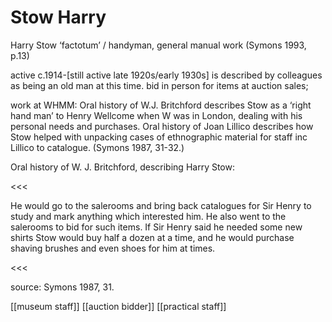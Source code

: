 



# Stow Harry


Harry Stow
‘factotum’ / handyman, general manual work (Symons 1993, p.13)

active c.1914-[still active late 1920s/early 1930s] is described by colleagues as being an old man at this time.
bid in person for items at auction sales;

work at WHMM: Oral history of W.J. Britchford describes Stow as a ‘right hand man’ to Henry Wellcome when W was in London, dealing with his personal needs and purchases. Oral history of Joan Lillico describes how Stow helped with unpacking cases of ethnographic material for staff inc Lillico to catalogue. (Symons 1987, 31-32.)


Oral history of W. J. Britchford, describing Harry Stow:

<<<

He would go to the salerooms and bring back catalogues for Sir Henry to study and mark anything which interested him. He also went to the salerooms to bid for such items. If Sir Henry said he needed some new shirts Stow would buy half a dozen at a time, and he would purchase shaving brushes and even shoes for him at times.

<<<


source: Symons 1987, 31.



[[museum staff]] [[auction bidder]] [[practical staff]]